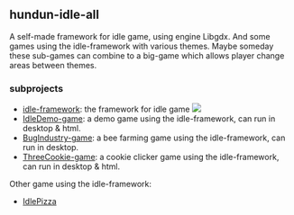 ## hundun-idle-all

A self-made framework for idle game, using engine Libgdx. And some games using the idle-framework with various themes. Maybe someday these sub-games can combine to a big-game which allows player change areas between themes.

### subprojects

- [idle-framework](/share): the framework for idle game [![](https://jitpack.io/v/hundun000/hundun-idle-all.svg)](https://jitpack.io/#hundun000/hundun-idle-all)
- [IdleDemo-game](/IdleDemo-game): a demo game using the idle-framework, can run in desktop & html.
- [BugIndustry-game](/BugIndustry-game): a bee farming game using the idle-framework, can run in desktop.
- [ThreeCookie-game](/ThreeCookie-game): a cookie clicker game using the idle-framework, can run in desktop & html.

Other game using the idle-framework:

- [IdlePizza](https://github.com/hundun000/IdlePizza)